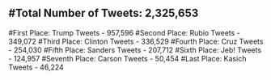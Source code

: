 #Total Number of Tweets: 2,325,653 
---
#First Place: Trump Tweets - 957,596
#Second Place: Rubio Tweets - 349,072
#Third Place: Clinton Tweets - 336,529
#Fourth Place: Cruz Tweets - 254,030
#Fifth Place: Sanders Tweets - 207,712
#Sixth Place: Jeb! Tweets - 124,957
#Seventh Place: Carson Tweets - 50,454
#Last Place: Kasich Tweets - 46,224
